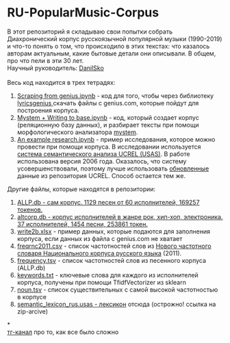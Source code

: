 # RU-PopularMusic-Corpus
В этот репозиторий я складываю свои попытки собрать Диахронический корпус русскоязычной популярной музыки (1990-2019) и что-то понять о том, что происходило в этих текстах: что казалось авторам актуальным, какие бытовые детали они описывали. В общем, про что пели в эти 30 лет. <br>
Научный руководитель: <a href='https://github.com/danilsko'>DanilSko</a><br><br>
Весь код находится в трех тетрадях: <br>
<ol>
<li><a href='https://github.com/mjolnika/RU-PopCultural-Corpus/blob/master/1.%20Scraping%20from%20genius.ipynb'>Scraping from genius.ipynb</a> - код для того, чтобы через библиотеку <a href='https://github.com/johnwmillr/LyricsGenius'> lyricsgenius </a> скачать файлы с genius.com, которые пойдут для построения корпуса.</li>
<li><a href='https://github.com/mjolnika/RU-PopCultural-Corpus/blob/master/2.%20Mystem%20%2B%20Writing%20to%20base.ipynb'>Mystem + Writing to base.ipynb</a> - код, который создает корпус (реляционную базу данных), и разбирает тексты при помощи морфологического анализатора <a href='https://yandex.ru/dev/mystem/'> mystem</a>.</li>
<li><a href='https://github.com/mjolnika/RU-PopCultural-Corpus/blob/master/3.%20An%20example%20research.ipynb'>An example research.ipynb</a> - пример исследования, которое можно провести при помощи корпуса. В исследовании используется <a href='http://ucrel.lancs.ac.uk/usas/'>система семантического анализа UCREL (USAS)</a>. В работе использована версия 2006 года. Оказалось, что систему усовершенствовали, поэтому лучше использовать <a href='https://github.com/UCREL/Multilingual-USAS/tree/master/Russian'>обновленные</a> данные из репозитория UCREL. Способ остается тем же.</li>
</ol>
Другие файлы, которые находятся в репозитории:
<ol>
  <li><a href='https://github.com/mjolnika/RU-PopCultural-Corpus/blob/master/ALLP.db'>ALLP.db - сам корпус. 1129 песен от 60 исполнителей, 169257 токенов.</a></li>
  <li><a href='https://github.com/mjolnika/RU-PopCultural-Corpus/blob/master/altcorp.db'>altcorp.db - корпус исполнителей в жанре рок, хип-хоп, электроника. 37 исполнителей, 1454 песни, 253861 токен.</a></li>
  <li><a href='https://github.com/mjolnika/RU-PopularMusic-Corpus/blob/master/write2b.xlsx'>write2b.xlsx</a> - пример данных, которые подаются для заполнения корпуса, если данных из файла с genius.com не хватает</li>
  <li><a href='https://github.com/mjolnika/RU-PopCultural-Corpus/blob/master/freqrnc2011.csv'>freqrnc2011.csv</a> - список частотностей слов из <a href='http://dict.ruslang.ru/freq.php'>Нового частотного словаря Национального корпуса русского языка</a> (2011).</li>
  <li><a href='https://github.com/mjolnika/RU-PopCultural-Corpus/blob/master/frequency.tsv'>frequency.tsv</a> - список частотностей слов из песенного корпуса (ALLP.db)</li>
  <li><a href='https://github.com/mjolnika/RU-PopCultural-Corpus/blob/master/keywords.txt'>keywords.txt</a> - ключевые слова для каждого из исполнителей корпуса, получены при помощи TfidfVectorizer из sklearn</li>
  <li><a href='https://github.com/mjolnika/RU-PopCultural-Corpus/blob/master/noun.tsv'>noun.tsv</a> - список существительных с самой высокой частотностью в корпусе</li>
  <li><a href ='https://github.com/mjolnika/RU-PopCultural-Corpus/blob/master/semantic_lexicon_rus.usas'>semantic_lexicon_rus.usas - <a href='http://ucrel.lancs.ac.uk/projects/assist/RSTDecember2006.zip'>лексикон</a> отсюда (острожно! ссылка на zip-arcive)</li>
  </ol>
  *<br>
  <a href = 't.me/rupopcorpus'>тг-канал</a> про то, как все было сложно
    
